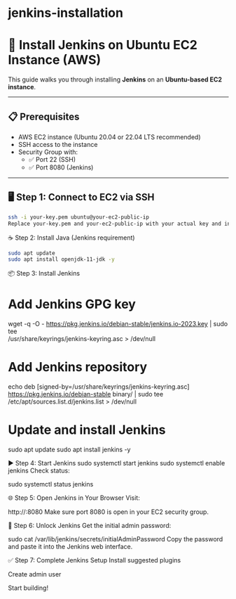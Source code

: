 # jenkins-installation

# 🚀 Install Jenkins on Ubuntu EC2 Instance (AWS)

This guide walks you through installing **Jenkins** on an **Ubuntu-based EC2 instance**.

---

## 📋 Prerequisites

- AWS EC2 instance (Ubuntu 20.04 or 22.04 LTS recommended)
- SSH access to the instance
- Security Group with:
  - ✅ Port 22 (SSH)
  - ✅ Port 8080 (Jenkins)

---

## 🖥️ Step 1: Connect to EC2 via SSH

```bash
ssh -i your-key.pem ubuntu@your-ec2-public-ip
Replace your-key.pem and your-ec2-public-ip with your actual key and instance IP.
```
☕ Step 2: Install Java (Jenkins requirement)
```bash
sudo apt update
sudo apt install openjdk-11-jdk -y
```
📦 Step 3: Install Jenkins

# Add Jenkins GPG key
wget -q -O - https://pkg.jenkins.io/debian-stable/jenkins.io-2023.key | sudo tee \
  /usr/share/keyrings/jenkins-keyring.asc > /dev/null

# Add Jenkins repository
echo deb [signed-by=/usr/share/keyrings/jenkins-keyring.asc] \
  https://pkg.jenkins.io/debian-stable binary/ | sudo tee \
  /etc/apt/sources.list.d/jenkins.list > /dev/null

# Update and install Jenkins
sudo apt update
sudo apt install jenkins -y

▶️ Step 4: Start Jenkins
sudo systemctl start jenkins
sudo systemctl enable jenkins
Check status:

sudo systemctl status jenkins

🌐 Step 5: Open Jenkins in Your Browser
Visit:

http://<your-ec2-public-ip>:8080
Make sure port 8080 is open in your EC2 security group.

🔑 Step 6: Unlock Jenkins
Get the initial admin password:

sudo cat /var/lib/jenkins/secrets/initialAdminPassword
Copy the password and paste it into the Jenkins web interface.

✅ Step 7: Complete Jenkins Setup
Install suggested plugins

Create admin user

Start building!

